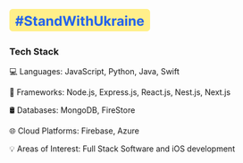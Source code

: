 [![Stand With Ukraine](https://raw.githubusercontent.com/vshymanskyy/StandWithUkraine/main/badges/StandWithUkraine.svg)](https://stand-with-ukraine.pp.ua)

### Tech Stack

💻 Languages: JavaScript, Python, Java, Swift

🔧 Frameworks: Node.js, Express.js, React.js, Nest.js, Next.js

🛢 Databases: MongoDB, FireStore

🌐 Cloud Platforms: Firebase, Azure

:bulb: Areas of Interest: Full Stack Software and iOS development
